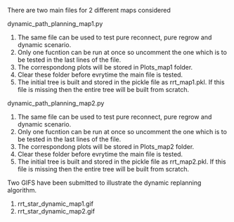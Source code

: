 There are two main files for 2 different maps considered

dynamic_path_planning_map1.py

1) The same file can be used to test pure reconnect, pure regrow and dynamic scenario.
2) Only one fucntion can be run at once so uncomment the one which is to be tested in the last lines of the file.
3) The correspondong plots will be stored in Plots_map1 folder.
4) Clear these folder before evrytime the main file is tested.
5) The initial tree is built and stored in the pickle file as rrt_map1.pkl. 
If this file is missing then the entire tree will be built from scratch.

dynamic_path_planning_map2.py

1) The same file can be used to test pure reconnect, pure regrow and dynamic scenario.
2) Only one fucntion can be run at once so uncomment the one which is to be tested in the last lines of the file.
3) The correspondong plots will be stored in Plots_map2 folder.
4) Clear these folder before evrytime the main file is tested.
5) The initial tree is built and stored in the pickle file as rrt_map2.pkl. 
If this file is missing then the entire tree will be built from scratch.

Two GIFS have been submitted to illustrate the dynamic replanning algorithm.
1) rrt_star_dynamic_map1.gif
2) rrt_star_dynamic_map2.gif
